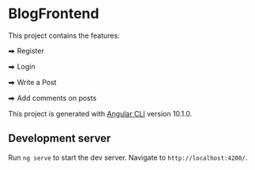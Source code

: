 # BlogFrontend

This project contains the features:

⮕ Register

⮕ Login

⮕ Write a Post

⮕ Add comments on posts


This project is generated with [Angular CLI](https://github.com/angular/angular-cli) version 10.1.0.

## Development server

Run `ng serve` to start the dev server. Navigate to `http://localhost:4200/`. 
